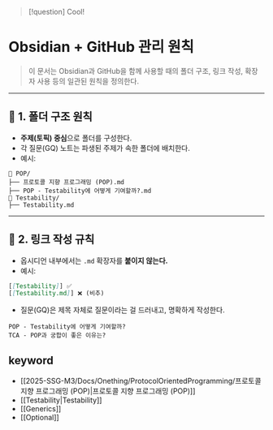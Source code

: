 
>[!question]
Cool!


# Obsidian + GitHub 관리 원칙

> 이 문서는 Obsidian과 GitHub을 함께 사용할 때의 폴더 구조, 링크 작성, 확장자 사용 등의 일관된 원칙을 정의한다.

---

## 📁 1. 폴더 구조 원칙

- **주제(토픽) 중심**으로 폴더를 구성한다.
- 각 질문(GQ) 노트는 파생된 주제가 속한 폴더에 배치한다.
- 예시:
```
📁 POP/
├── 프로토콜 지향 프로그래밍 (POP).md
├── POP - Testability에 어떻게 기여할까?.md
📁 Testability/
├── Testability.md
```

---

## 🔗 2. 링크 작성 규칙

- 옵시디언 내부에서는 `.md` 확장자를 **붙이지 않는다.**
- 예시:
```markdown
[[Testability]] ✅
[[Testability.md]] ❌ (비추)
```

- 질문(GQ)은 제목 자체로 질문이라는 걸 드러내고, 명확하게 작성한다.

```
POP - Testability에 어떻게 기여할까?
TCA - POP과 궁합이 좋은 이유는?
```



## keyword
- [[2025-SSG-M3/Docs/Onething/ProtocolOrientedProgramming/프로토콜 지향 프로그래밍 (POP)|프로토콜 지향 프로그래밍 (POP)]]
- [[Testability|Testability]]
- [[Generics]]
- [[Optional]]


